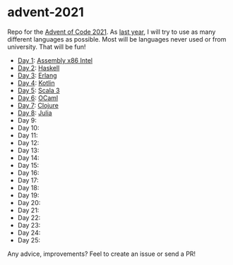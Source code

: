 # advent-2021

Repo for the [Advent of Code 2021](https://adventofcode.com/2021).
As [last year](https://github.com/pierrefourgeaud/advent-2020), I will try to use as many different languages as possible. Most will be languages never used or from university. That will be fun!

- [Day 1](./day-1/README.md): [Assembly x86 Intel](https://en.wikipedia.org/wiki/X86_assembly_language)
- [Day 2](./day-2/README.md): [Haskell](https://www.haskell.org/)
- [Day 3](./day-3/README.md): [Erlang](https://www.erlang.org/)
- [Day 4](./day-4/README.md): [Kotlin](https://kotlinlang.org/)
- [Day 5](./day-5/README.md): [Scala 3](https://scala-lang.org/)
- [Day 6](./day-6/README.md): [OCaml](https://ocaml.org/)
- [Day 7](./day-7/README.md): [Clojure](https://clojure.org/)
- [Day 8](./day-8/README.md): [Julia](https://julialang.org/)
- Day 9:
- Day 10:
- Day 11:
- Day 12:
- Day 13:
- Day 14:
- Day 15:
- Day 16:
- Day 17:
- Day 18:
- Day 19:
- Day 20:
- Day 21:
- Day 22:
- Day 23:
- Day 24:
- Day 25:

Any advice, improvements? Feel to create an issue or send a PR!
